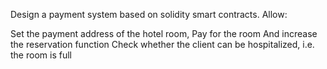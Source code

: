 Design a payment system based on solidity smart contracts. Allow:


Set the payment address of the hotel room,
Pay for the room
And increase the reservation function
Check whether the client can be hospitalized, i.e. the room is full
